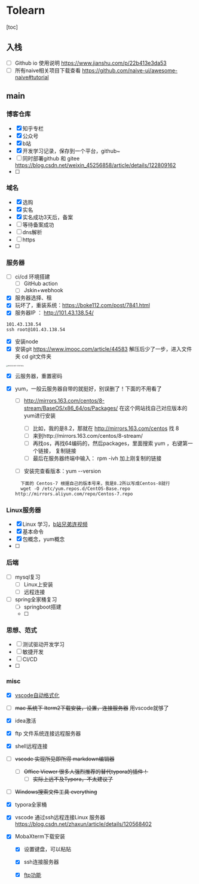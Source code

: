 



# Tolearn

[toc]





## 入栈

- [ ] Github io 使用说明  https://www.jianshu.com/p/22b413e3da53
- [ ] 所有naive相关项目下载查看 https://github.com/naive-ui/awesome-naive#tutorial

## main



### 博客仓库

- [x] 知乎专栏
- [x] 公众号
- [x] b站
- [x] 开发学习记录，保存到一个平台，github~
- [ ] 同时部署github 和 gitee https://blog.csdn.net/weixin_45256858/article/details/122809162
- [ ] 



### 域名

- [x] 选购
- [x] 实名
- [x] 实名成功3天后，备案
- [ ] 等待备案成功
- [ ] dns解析
- [ ] https
- [ ] 



### 服务器

- [ ] ci/cd 环境搭建
  - [ ] GitHub action
  - [ ] Jskin+webhook
- [x] 服务器选择、租
- [x] 玩坏了，重装系统：https://boke112.com/post/7841.html
- [X] 服务器IP ： http://101.43.138.54/

```
101.43.138.54
ssh root@101.43.138.54
```

- [X] 安装node
- [X] 安装git https://www.imooc.com/article/44583  解压后少了一步，进入文件夹 cd git文件夹

<img src="https://gitee.com/vacrain/typora_img/raw/master/assets/imgs/2021/2022-04-11_21-35-10_WX20220410-101307@2x.png" alt="WX20220410-101307@2x" style="zoom:25%;" />

- [X] 云服务器，重置密码
- [X] yum，一般云服务器自带的就挺好，别误删了！下面的不用看了

  - [ ] http://mirrors.163.com/centos/8-stream/BaseOS/x86_64/os/Packages/  在这个网站找自己对应版本的yum进行安装

    - [ ] 比如，我的是8.2，那就在 http://mirrors.163.com/centos 找 8
    - [ ] 来到http://mirrors.163.com/centos/8-stream/
    - [ ] 再找os，再找64编码的，然后packages，里面搜索 yum ，右键第一个链接， 复制链接
    - [ ] 最后在服务器终端中输入： rpm -ivh 加上刚复制的链接
  - [ ] 安装完查看版本：yum --version

  ```
    下面的 Centos-7 根据自己的版本号来，我是8.2所以写成Centos-8就行
    wget -O /etc/yum.repos.d/CentOS-Base.repo http://mirrors.aliyun.com/repo/Centos-7.repo
  ```







### Linux服务器

- [x] Linux 学习，[b站兄弟连视频](https://www.bilibili.com/video/BV1mW411i7Qf?p=105&spm_id_from=333.1007.top_right_bar_window_history.content.click)
- [x] 基本命令
- [x] 包概念，yum概念
- [ ] 





### 后端

- [ ] mysql复习
  - [ ] Linux上安装
  - [ ] 远程连接
  
- [ ] spring全家桶复习
  - [ ] springboot搭建
  - [ ] 
  



### 思想、范式

- [ ] 测试驱动开发学习
- [ ] 敏捷开发
- [ ] CI/CD
- [ ] 





### misc

- [x] [vscode自动格式化](https://baijiahao.baidu.com/s?id=1704599223959464441&wfr=spider&for=pc)
- [ ] ~~mac 系统下 Iterm2下载安装，设置，连接服务器~~ 用vscode就够了
- [x] idea激活
- [x] ftp 文件系统连接远程服务器
- [x] shell远程连接
- [ ] ~~vscode 实现所见即所得 markdown编辑器~~
  - [ ] ~~Office Viewer 很多人强烈推荐的替代typora的插件！~~
    - [ ] ~~实际上远不及Typora，不太建议了~~
- [ ] ~~Windows搜索文件工具 everything~~
- [x] typora全家桶
- [x] vscode 通过ssh远程连接Linux 服务器 https://blog.csdn.net/zhaxun/article/details/120568402
- [x] MobaXterm下载安装

  - [x] 设置键盘，可以粘贴
  - [x] ssh连接服务器
  - [x] [ftp功能](https://cloud.tencent.com/developer/article/1974355) 

